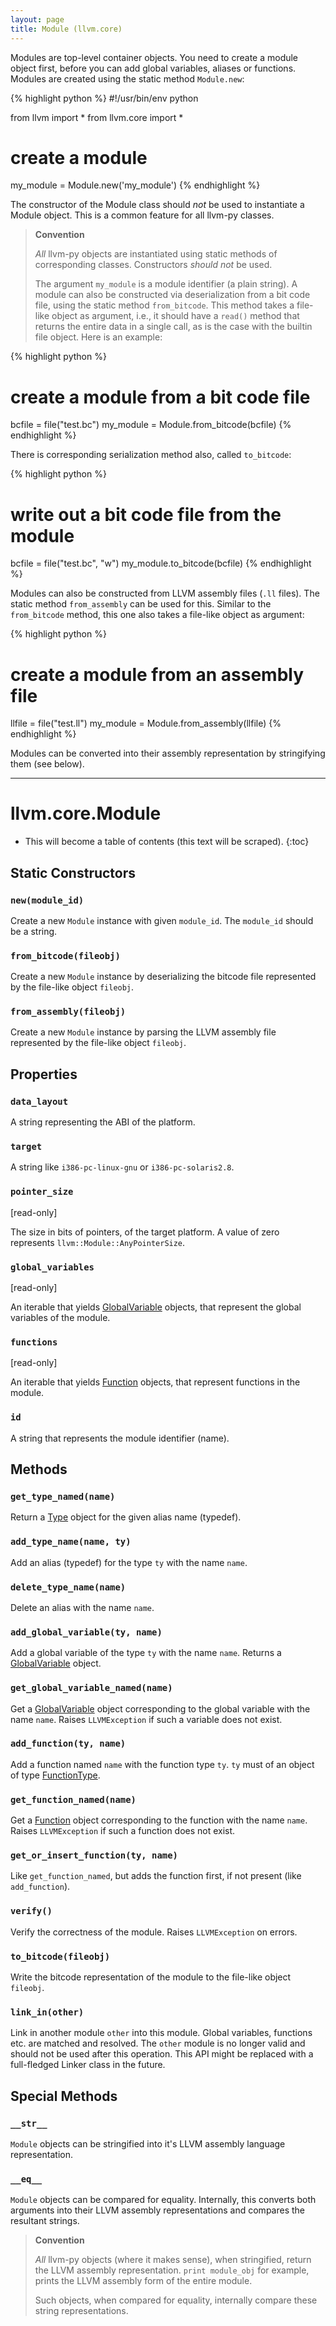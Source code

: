 ```yaml
---
layout: page
title: Module (llvm.core)
---
```


Modules are top-level container objects. You need to create a module
object first, before you can add global variables, aliases or functions.
Modules are created using the static method `Module.new`:

{% highlight python %}
#!/usr/bin/env python

from llvm import *
from llvm.core import *

# create a module
my_module = Module.new('my_module')
{% endhighlight %}

The constructor of the Module class should _not_ be used to instantiate
a Module object. This is a common feature for all llvm-py classes.

> **Convention**
>
> *All* llvm-py objects are instantiated using static methods of
> corresponding classes. Constructors _should not_ be used.
>
> The argument `my_module` is a module identifier (a plain string). A
> module can also be constructed via deserialization from a bit code file,
> using the static method `from_bitcode`. This method takes a file-like
> object as argument, i.e., it should have a `read()` method that returns
> the entire data in a single call, as is the case with the builtin file
> object. Here is an example:

{% highlight python %}
# create a module from a bit code file
bcfile = file("test.bc")
my_module = Module.from_bitcode(bcfile)
{% endhighlight %}

There is corresponding serialization method also, called `to_bitcode`:

{% highlight python %}
# write out a bit code file from the module
bcfile = file("test.bc", "w")
my_module.to_bitcode(bcfile)
{% endhighlight %}

Modules can also be constructed from LLVM assembly files (`.ll` files).
The static method `from_assembly` can be used for this. Similar to the
`from_bitcode` method, this one also takes a file-like object as
argument:

{% highlight python %}
# create a module from an assembly file
llfile = file("test.ll")
my_module = Module.from_assembly(llfile)
{% endhighlight %}

Modules can be converted into their assembly representation by
stringifying them (see below).

* * *


# llvm.core.Module

* This will become a table of contents (this text will be scraped).
{:toc}

## Static Constructors

### `new(module_id)`

Create a new `Module` instance with given `module_id`. The `module_id`
should be a string.

### `from_bitcode(fileobj)`

Create a new `Module` instance by deserializing the bitcode file
represented by the file-like object `fileobj`.

### `from_assembly(fileobj)`

Create a new `Module` instance by parsing the LLVM assembly file
represented by the file-like object `fileobj`.

## Properties

### `data_layout`

A string representing the ABI of the platform.

### `target`

A string like `i386-pc-linux-gnu` or `i386-pc-solaris2.8`.

### `pointer_size`
\[read-only\]

The size in bits of pointers, of the target platform. A value of
zero represents `llvm::Module::AnyPointerSize`.

### `global_variables`
\[read-only\]

An iterable that yields [GlobalVariable][llvm.core.GlobalVariable] objects,
that represent the global variables of the module.

### `functions`
\[read-only\]

An iterable that yields [Function][llvm.core.Function] objects,
that represent functions in the module.

### `id`

A string that represents the module identifier (name).

## Methods

### `get_type_named(name)`

Return a [Type][llvm.core.Type] object for the given alias name (typedef).

### `add_type_name(name, ty)`

Add an alias (typedef) for the type `ty` with the name `name`.


### `delete_type_name(name)`

Delete an alias with the name `name`.

### `add_global_variable(ty, name)`

Add a global variable of the type `ty` with the name `name`.
Returns a [GlobalVariable][llvm.core.GlobalVariable] object.

### `get_global_variable_named(name)`

Get a [GlobalVariable][llvm.core.GlobalVariable] object corresponding to
the global variable with the name `name`.
Raises `LLVMException` if such a variable does not exist.

### `add_function(ty, name)`

Add a function named `name` with the function type `ty`. `ty` must
of an object of type [FunctionType][llvm.core.FunctionType].

### `get_function_named(name)`

Get a [Function][llvm.core.Function] object corresponding to the function with
the name `name`. Raises `LLVMException` if such a function does not exist.

### `get_or_insert_function(ty, name)`

Like `get_function_named`, but adds the function first, if not
present (like `add_function`).

### `verify()`

Verify the correctness of the module. Raises `LLVMException` on
errors.

### `to_bitcode(fileobj)`

Write the bitcode representation of the module to the file-like
object `fileobj`.

### `link_in(other)`

Link in another module `other` into this module. Global variables,
functions etc. are matched and resolved. The `other` module is no
longer valid and should not be used after this operation. This API
might be replaced with a full-fledged Linker class in the future.

## Special Methods


### `__str__`

`Module` objects can be stringified into it's LLVM assembly language
representation.

### `__eq__`

`Module` objects can be compared for equality. Internally, this
converts both arguments into their LLVM assembly representations and
compares the resultant strings.

> **Convention**
>
> *All* llvm-py objects (where it makes sense), when stringified, return
> the LLVM assembly representation. `print module_obj` for example,
> prints the LLVM assembly form of the entire module.
>
> Such objects, when compared for equality, internally compare these
> string representations.

[llvm.core.Function]: llvm.core.Function.html
[llvm.core.FunctionType]: llvm.core.FunctionType.html
[llvm.core.GlobalVariable]: llvm.core.GlobalVariable.html
[llvm.core.BasicBlock]: llvm.core.BasicBlock.html
[llvm.core.Type]: llvm.core.Type.html

